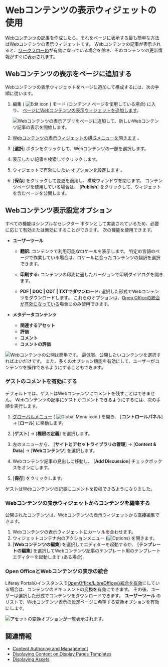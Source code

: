 # Webコンテンツの表示ウィジェットの使用

[Webコンテンツの記事](../../content-authoring-and-management/web-content/web-content-articles/adding-a-basic-web-content-article.md)を作成したら、それをページに表示する最も簡単な方法はWebコンテンツの表示ウィジェットです。 Webコンテンツの記事が表示されると、[ワークフローの](../../process-automation/workflow/introduction-to-workflow.md)が有効になっている場合を除き、そのコンテンツの更新情報がすぐに表示されます。

## Webコンテンツの表示をページに追加する

Webコンテンツの表示ウィジェットをページに追加して構成するには、次の手順に従います。

1.  編集 ( ![Edit icon](../../images/icon-edit.png) ) モード (コンテンツ ページを使用している場合) に入り、 [ページにWebコンテンツの表示ウィジェットを追加します](../creating-pages/using-widget-pages/adding-widgets-to-a-page.md)。

    ![Webコンテンツの表示アプリをページに追加して、新しいWebコンテンツ記事の表示を開始します。](./additional-content-display-options/using-the-web-content-display-widget/images/01.png)

2.  [Webコンテンツの表示ウィジェットの構成メニューを開きます](TODO:adding-widgets#configuration-menu) 。

3. [**選択**] ボタンをクリックして、Webコンテンツの一部を選択します。

4.  表示したい記事を検索してクリックします。

5.  ウィジェットで有効にしたい [オプションを設定します](#using-the-web-content-display-widget-configuration-options) 。

6. [**保存**] をクリックして変更を適用し、構成ウィンドウを閉じます。 コンテンツページを使用している場合は、 [**Publish**] をクリックして、ウィジェットを含むページを公開します。

## Webコンテンツ表示設定オプション

すべての機能はシンプルなセレクター ボタンとして実装されているため、必要に応じて有効または無効にすることができます。 次の機能を使用できます。

  - **ユーザーツール**

      - **翻訳:** コンテンツで利用可能なロケールを表示します。 特定の言語のページで作業している場合は、ロケールに合ったコンテンツの翻訳を選択できます。

      - **印刷する:** コンテンツの印刷に適したバージョンで印刷ダイアログを開きます。

      - **PDF | DOC | ODT | TXTでダウンロード:** 選択した形式でWebコンテンツをダウンロードします。 これらのオプションは、[Open Officeの統合が有効になっている](../../content-authoring-and-management/documents-and-media/devops/enabling-openoffice-libreoffice-integration.md)場合にのみ使用できます。

  - **メタデータコンテンツ**

      - **関連するアセット**
      - **評価**
      - **コメント**
      - **コメントの評価**

![Webコンテンツの公開は簡単です。 最低限、公開したいコンテンツを選択すればよいだけです。 また、多くのオプション機能を有効にして、ユーザーがコンテンツを操作できるようにすることもできます。](./additional-content-display-options/using-the-web-content-display-widget/images/02.png)

### ゲストのコメントを有効にする

デフォルトでは、ゲストはWebコンテンツにコメントを残すことはできません。 Webコンテンツの記事にゲストがコメントできるようにするには、次の手順を実行します。

1.  [グローバルメニュー](../../getting-started/navigating-dxp.md) ( ![Global Menu icon](../../images/icon-applications-menu.png) ) を開き、 [**コントロールパネル**] → [**ロール**] に移動します。

2. [**ゲスト**] → [**権限の定義**] を選択します。

3.  左のメニューから、 [**サイトとアセットライブラリの管理**] → [**Content & Data**] → [**Webコンテンツ**] を選択します。

4.  Webコンテンツ記事の見出しに移動し、 [**Add Discussion**] チェックボックスをオンにします。

5. [**保存**] をクリックします。

ゲストはWebコンテンツの記事にコメントを投稿できるようになりました。

### Webコンテンツの表示ウィジェットからコンテンツを編集する

公開されたコンテンツは、Webコンテンツの表示ウィジェットから直接編集できます。

1.  Webコンテンツの表示ウィジェットにカーソルを合わせます。
2.  ウィジェットコンテナ内のアクションメニュー (![Options](../../images/icon-app-options.png)) を開きます。
3. [**Webコンテンツの編集**] を選択してエディターを起動するか、 [**テンプレートの編集**] を選択してWebコンテンツ記事のテンプレート用のテンプレートエディターを起動します (ある場合)。

### Open OfficeとWebコンテンツの表示の統合

Liferay Portalのインスタンスで[OpenOffice/LibreOfficeの統合を有効](../../content-authoring-and-management/documents-and-media/devops/enabling-openoffice-libreoffice-integration.md)にしている場合は、コンテンツのドキュメントの変換を有効にできます。 その後、ユーザーは選択した形式でコンテンツをダウンロードできます。 **ユーザーツール** のリストで、Webコンテンツ表示の設定ページに希望する変換オプションを有効にします。

![アセットの変換オプションが一覧表示されます。](./additional-content-display-options/using-the-web-content-display-widget/images/03.png)

## 関連情報

  - [Content Authoring and Management](../../content-authoring-and-management.html)
  - [Displaying Content on Display Pages Templates](./using-display-page-templates/displaying-content-with-display-page-templates.md)
  - [Displaying Assets](./using-the-asset-publisher-widget/displaying-assets-intro.md)
